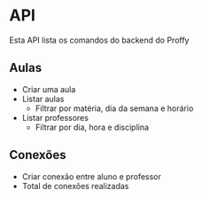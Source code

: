 # API

Esta API lista os comandos do backend do Proffy

## Aulas

- Criar uma aula
- Listar aulas
  - Filtrar por matéria, dia da semana e horário
- Listar professores
  - Filtrar por dia, hora e disciplina

## Conexões

- Criar conexão entre aluno e professor
- Total de conexões realizadas

